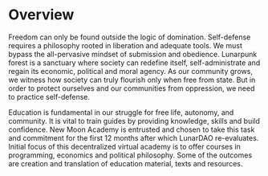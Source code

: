 # Overview

Freedom can only be found outside the logic of domination. Self-defense requires a philosophy rooted in liberation and adequate tools. We must bypass the all-pervasive mindset of submission and obedience. Lunarpunk forest is a sanctuary where society can redefine itself, self-administrate and regain its economic, political and moral agency. As our community grows, we witness how society can truly flourish only when free from state. But in order to protect ourselves and our communities from oppression, we need to practice self-defense. 

Education is fundamental in our struggle for free life, autonomy, and community. It is vital to train guides by providing knowledge, skills and build confidence. New Moon Academy is entrusted and chosen to take this task and commitment for the first 12 months after which LunarDAO re-evaluates. Initial focus of this decentralized virtual academy is to offer courses in programming, economics and political philosophy. Some of the outcomes are creation and translation of education material, texts and resources.

